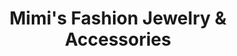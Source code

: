 ---
title: "Mimi's Fashion Jewelry & Accessories"
url: /helen/mimis-fashion-jewelry-and-accessories/
shop: jewelry
---